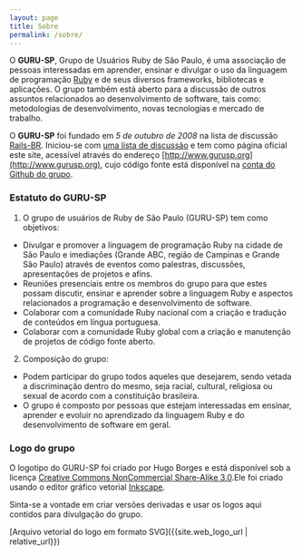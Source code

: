 ```yaml
---
layout: page
title: Sobre
permalink: /sobre/
---
```


O **GURU-SP**, Grupo de Usuários Ruby de São Paulo, é uma associação de pessoas interessadas em aprender, ensinar e divulgar o uso da linguagem de programação [Ruby](http://www.ruby-lang.org/pt/) e de seus diversos frameworks, bibliotecas e aplicações. O grupo também está aberto para a discussão de outros assuntos relacionados ao desenvolvimento de software, tais como: metodologias de desenvolvimento, novas tecnologias e mercado de trabalho.

O **GURU-SP** foi fundado em _5 de outubro de 2008_ na lista de discussão [Rails-BR](https://groups.google.com/group/rails-br?hl=pt). Iniciou-se com [uma lista de discussão](https://groups.google.com/group/ruby-sp?hl=pt) e tem como página oficial este site, acessível através do endereço [http://www.gurusp.org](http://www.gurusp.org), cujo código fonte está disponível na [conta do Github do grupo](http://github.com/guru-sp/).

### Estatuto do GURU-SP

1. O grupo de usuários de Ruby de São Paulo (GURU-SP) tem como objetivos:
*   Divulgar e promover a linguagem de programação Ruby na cidade de São Paulo e imediações (Grande ABC, região de Campinas e Grande São Paulo) através de eventos como palestras, discussões, apresentações de projetos e afins.
*   Reuniões presenciais entre os membros do grupo para que estes possam discutir, ensinar e aprender sobre a linguagem Ruby e aspectos relacionados a programação e desenvolvimento de software.
*   Colaborar com a comunidade Ruby nacional com a criação e tradução de conteúdos em língua portuguesa.
*   Colaborar com a comunidade Ruby global com a criação e manutenção de projetos de código fonte aberto.
2. Composição do grupo:
*   Podem participar do grupo todos aqueles que desejarem, sendo vetada a discriminação dentro do mesmo, seja racial, cultural, religiosa ou sexual de acordo com a constituição brasileira.
*   O grupo é composto por pessoas que estejam interessadas em ensinar, aprender e evoluir no aprendizado da linguagem Ruby e do desenvolvimento de software em geral.

### Logo do grupo

O logotipo do GURU-SP foi criado por Hugo Borges e está disponível sob a licença [Creative Commons NonCommercial Share-Alike 3.0](http://creativecommons.org/licenses/by-nc-sa/3.0/).Ele foi criado usando o editor gráfico vetorial [Inkscape](http://www.inkscape.org).

Sinta-se a vontade em criar versões derivadas e usar os logos aqui contidos para divulgação do grupo.

[Arquivo vetorial do logo em formato SVG]({{site.web_logo_url | relative_url}})
